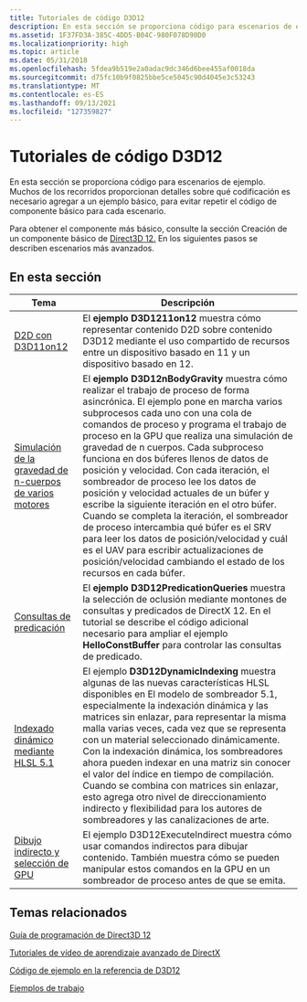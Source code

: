```yaml
---
title: Tutoriales de código D3D12
description: En esta sección se proporciona código para escenarios de ejemplo. Muchos de los recorridos proporcionan detalles sobre qué codificación es necesario agregar a un ejemplo básico, para evitar repetir el código de componente básico para cada escenario.
ms.assetid: 1F37FD3A-385C-4DD5-B04C-980F078D90D0
ms.localizationpriority: high
ms.topic: article
ms.date: 05/31/2018
ms.openlocfilehash: 5fdea9b519e2a0adac9dc346d6bee455af0018da
ms.sourcegitcommit: d75fc10b9f0825bbe5ce5045c90d4045e3c53243
ms.translationtype: MT
ms.contentlocale: es-ES
ms.lasthandoff: 09/13/2021
ms.locfileid: "127359827"
---
```

# <a name="d3d12-code-walk-throughs"></a>Tutoriales de código D3D12

En esta sección se proporciona código para escenarios de ejemplo. Muchos de los recorridos proporcionan detalles sobre qué codificación es necesario agregar a un ejemplo básico, para evitar repetir el código de componente básico para cada escenario.

Para obtener el componente más básico, consulte la sección Creación de un componente básico de [Direct3D 12.](creating-a-basic-direct3d-12-component.md) En los siguientes pasos se describen escenarios más avanzados.

## <a name="in-this-section"></a>En esta sección



| Tema                                                                                           | Descripción                                                                                                                                                                                                                                                                                                                                                                                                                                                                                                                                                                                                                                                                                                               |
|-------------------------------------------------------------------------------------------------|---------------------------------------------------------------------------------------------------------------------------------------------------------------------------------------------------------------------------------------------------------------------------------------------------------------------------------------------------------------------------------------------------------------------------------------------------------------------------------------------------------------------------------------------------------------------------------------------------------------------------------------------------------------------------------------------------------------------------|
| [D2D con D3D11on12](d2d-using-d3d11on12.md)<br/>                                       | El **ejemplo D3D1211on12** muestra cómo representar contenido D2D sobre contenido D3D12 mediante el uso compartido de recursos entre un dispositivo basado en 11 y un dispositivo basado en 12. <br/>                                                                                                                                                                                                                                                                                                                                                                                                                                                                                                                                                   |
| [Simulación de la gravedad de n-cuerpos de varios motores](multi-engine-n-body-gravity-simulation.md)<br/> | El **ejemplo D3D12nBodyGravity** muestra cómo realizar el trabajo de proceso de forma asincrónica. El ejemplo pone en marcha varios subprocesos cada uno con una cola de comandos de proceso y programa el trabajo de proceso en la GPU que realiza una simulación de gravedad de n cuerpos. Cada subproceso funciona en dos búferes llenos de datos de posición y velocidad. Con cada iteración, el sombreador de proceso lee los datos de posición y velocidad actuales de un búfer y escribe la siguiente iteración en el otro búfer. Cuando se completa la iteración, el sombreador de proceso intercambia qué búfer es el SRV para leer los datos de posición/velocidad y cuál es el UAV para escribir actualizaciones de posición/velocidad cambiando el estado de los recursos en cada búfer.<br/> |
| [Consultas de predicación](predication-queries.md)<br/>                                       | El **ejemplo D3D12PredicationQueries** muestra la selección de oclusión mediante montones de consultas y predicados de DirectX 12. En el tutorial se describe el código adicional necesario para ampliar el ejemplo **HelloConstBuffer** para controlar las consultas de predicado. <br/>                                                                                                                                                                                                                                                                                                                                                                                                                                                             |
| [Indexado dinámico mediante HLSL 5.1](dynamic-indexing-using-hlsl-5-1.md)<br/>               | El ejemplo **D3D12DynamicIndexing** muestra algunas de las nuevas características HLSL disponibles en El modelo de sombreador 5.1, especialmente la indexación dinámica y las matrices sin enlazar, para representar la misma malla varias veces, cada vez que se representa con un material seleccionado dinámicamente. Con la indexación dinámica, los sombreadores ahora pueden indexar en una matriz sin conocer el valor del índice en tiempo de compilación. Cuando se combina con matrices sin enlazar, esto agrega otro nivel de direccionamiento indirecto y flexibilidad para los autores de sombreadores y las canalizaciones de arte.<br/>                                                                                                                                                                                  |
| [Dibujo indirecto y selección de GPU](indirect-drawing-and-gpu-culling-.md)<br/>            | El ejemplo D3D12ExecuteIndirect muestra cómo usar comandos indirectos para dibujar contenido. También muestra cómo se pueden manipular estos comandos en la GPU en un sombreador de proceso antes de que se emita. <br/>                                                                                                                                                                                                                                                                                                                                                                                                                                                                                                  |



 

## <a name="related-topics"></a>Temas relacionados

<dl> <dt>

[Guía de programación de Direct3D 12](directx-12-programming-guide.md)
</dt> <dt>

[Tutoriales de vídeo de aprendizaje avanzado de DirectX](https://www.youtube.com/channel/UCiaX2B8XiXR70jaN7NK-FpA)
</dt> <dt>

[Código de ejemplo en la referencia de D3D12](notes-on-example-code.md)
</dt> <dt>

[Ejemplos de trabajo](working-samples.md)
</dt> </dl>

 

 





